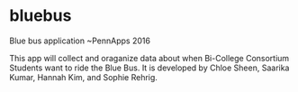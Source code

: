 # bluebus
Blue bus application ~PennApps 2016

This app will collect and oraganize data about when Bi-College Consortium Students want to ride the Blue Bus. It is developed by Chloe Sheen, Saarika Kumar, Hannah Kim, and Sophie Rehrig.
